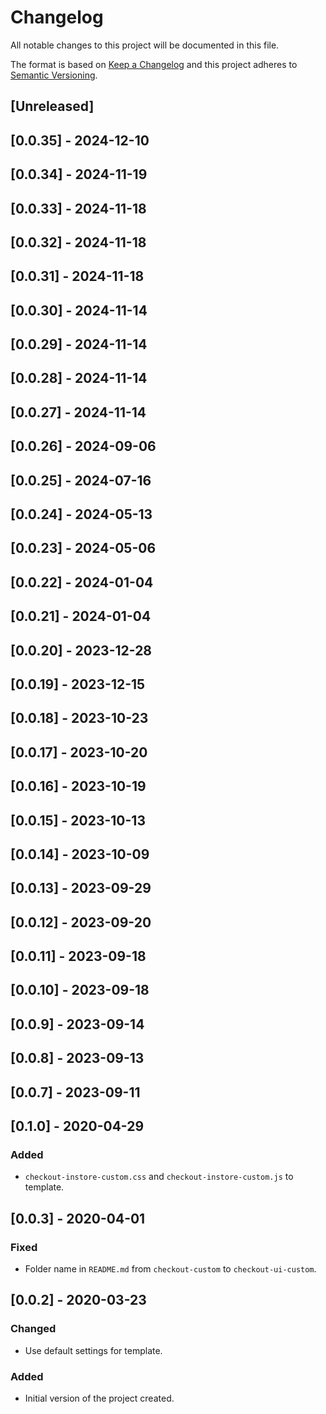 # Changelog

All notable changes to this project will be documented in this file.

The format is based on [Keep a Changelog](http://keepachangelog.com/en/1.0.0/)
and this project adheres to [Semantic Versioning](http://semver.org/spec/v2.0.0.html).

## [Unreleased]

## [0.0.35] - 2024-12-10

## [0.0.34] - 2024-11-19

## [0.0.33] - 2024-11-18

## [0.0.32] - 2024-11-18

## [0.0.31] - 2024-11-18

## [0.0.30] - 2024-11-14

## [0.0.29] - 2024-11-14

## [0.0.28] - 2024-11-14

## [0.0.27] - 2024-11-14

## [0.0.26] - 2024-09-06

## [0.0.25] - 2024-07-16

## [0.0.24] - 2024-05-13

## [0.0.23] - 2024-05-06

## [0.0.22] - 2024-01-04

## [0.0.21] - 2024-01-04

## [0.0.20] - 2023-12-28

## [0.0.19] - 2023-12-15

## [0.0.18] - 2023-10-23

## [0.0.17] - 2023-10-20

## [0.0.16] - 2023-10-19

## [0.0.15] - 2023-10-13

## [0.0.14] - 2023-10-09

## [0.0.13] - 2023-09-29

## [0.0.12] - 2023-09-20

## [0.0.11] - 2023-09-18

## [0.0.10] - 2023-09-18

## [0.0.9] - 2023-09-14

## [0.0.8] - 2023-09-13

## [0.0.7] - 2023-09-11

## [0.1.0] - 2020-04-29
###  Added
- `checkout-instore-custom.css` and `checkout-instore-custom.js` to template.

## [0.0.3] - 2020-04-01
### Fixed
- Folder name in `README.md` from `checkout-custom` to `checkout-ui-custom`.

## [0.0.2] - 2020-03-23

### Changed
- Use default settings for template.

### Added
- Initial version of the project created.
